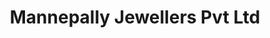 ---
title: "Mannepally Jewellers Pvt Ltd"
url: /hyderabad/mannepally-jewellers-pvt-ltd/
shop: jewelry
---